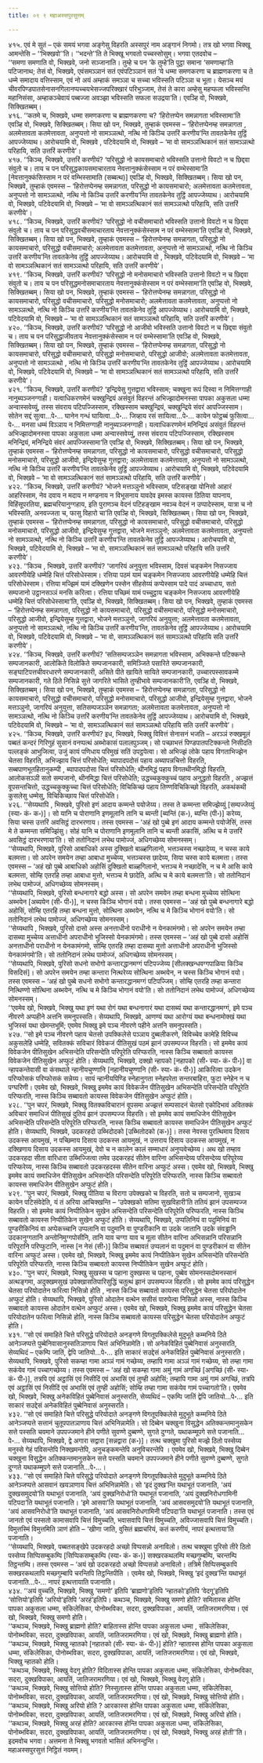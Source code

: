 ```yaml
---
title: ०९ ९ महाअस्सपुरसुत्तम्

---
```


४१५. एवं मे सुतं – एकं समयं भगवा अङ्गेसु विहरति अस्सपुरं नाम अङ्गानं निगमो। तत्र खो भगवा भिक्खू आमन्तेसि – ‘‘भिक्खवो’’ति। ‘‘भदन्ते’’ति ते भिक्खू भगवतो पच्चस्सोसुम्। भगवा एतदवोच –  
‘‘समणा समणाति वो, भिक्खवे, जनो सञ्जानाति। तुम्हे च पन ‘के तुम्हे’ति पुट्ठा समाना ‘समणाम्हा’ति पटिजानाथ; तेसं वो, भिक्खवे, एवंसमञ्ञानं सतं एवंपटिञ्ञानं सतं ‘ये धम्मा समणकरणा च ब्राह्मणकरणा च ते धम्मे समादाय वत्तिस्साम, एवं नो अयं अम्हाकं समञ्ञा च सच्चा भविस्सति पटिञ्ञा च भूता। येसञ्च मयं चीवरपिण्डपातसेनासनगिलानप्पच्चयभेसज्जपरिक्खारं परिभुञ्जाम, तेसं ते कारा अम्हेसु महप्फला भविस्सन्ति महानिसंसा, अम्हाकञ्चेवायं पब्बज्जा अवञ्झा भविस्सति सफला सउद्रया’ति। एवञ्हि वो, भिक्खवे, सिक्खितब्बम्।  
४१६. ‘‘कतमे च, भिक्खवे, धम्मा समणकरणा च ब्राह्मणकरणा च? ‘हिरोत्तप्पेन समन्नागता भविस्सामा’ति एवञ्हि वो, भिक्खवे, सिक्खितब्बम्। सिया खो पन, भिक्खवे, तुम्हाकं एवमस्स – ‘हिरोत्तप्पेनम्ह समन्नागता , अलमेत्तावता कतमेत्तावता, अनुप्पत्तो नो सामञ्ञत्थो, नत्थि नो किञ्चि उत्तरिं करणीय’न्ति तावतकेनेव तुट्ठिं आपज्जेय्याथ। आरोचयामि वो, भिक्खवे , पटिवेदयामि वो, भिक्खवे – ‘मा वो सामञ्ञत्थिकानं सतं सामञ्ञत्थो परिहायि, सति उत्तरिं करणीये’।  
४१७. ‘‘किञ्च, भिक्खवे, उत्तरिं करणीयं? ‘परिसुद्धो नो कायसमाचारो भविस्सति उत्तानो विवटो न च छिद्दवा संवुतो च। ताय च पन परिसुद्धकायसमाचारताय नेवत्तानुक्कंसेस्साम न परं वम्भेस्सामा’ति [नेवत्तानुक्कंसिस्साम न परं वम्भिस्सामाति (सब्बत्थ)] एवञ्हि वो, भिक्खवे, सिक्खितब्बम्। सिया खो पन, भिक्खवे, तुम्हाकं एवमस्स – ‘हिरोत्तप्पेनम्ह समन्नागता, परिसुद्धो नो कायसमाचारो; अलमेत्तावता कतमेत्तावता, अनुप्पत्तो नो सामञ्ञत्थो, नत्थि नो किञ्चि उत्तरिं करणीय’न्ति तावतकेनेव तुट्ठिं आपज्जेय्याथ। आरोचयामि वो, भिक्खवे, पटिवेदयामि वो, भिक्खवे – ‘मा वो सामञ्ञत्थिकानं सतं सामञ्ञत्थो परिहायि, सति उत्तरिं करणीये’।  
४१८. ‘‘किञ्च, भिक्खवे, उत्तरिं करणीयं? ‘परिसुद्धो नो वचीसमाचारो भविस्सति उत्तानो विवटो न च छिद्दवा संवुतो च। ताय च पन परिसुद्धवचीसमाचारताय नेवत्तानुक्कंसेस्साम न परं वम्भेस्सामा’ति एवञ्हि वो, भिक्खवे, सिक्खितब्बम्। सिया खो पन, भिक्खवे, तुम्हाकं एवमस्स – ‘हिरोत्तप्पेनम्ह समन्नागता, परिसुद्धो नो कायसमाचारो, परिसुद्धो वचीसमाचारो; अलमेत्तावता कतमेत्तावता, अनुप्पत्तो नो सामञ्ञत्थो, नत्थि नो किञ्चि उत्तरिं करणीय’न्ति तावतकेनेव तुट्ठिं आपज्जेय्याथ। आरोचयामि वो , भिक्खवे, पटिवेदयामि वो, भिक्खवे – ‘मा वो सामञ्ञत्थिकानं सतं सामञ्ञत्थो परिहायि, सति उत्तरिं करणीये’।  
४१९. ‘‘किञ्च, भिक्खवे, उत्तरिं करणीयं? ‘परिसुद्धो नो मनोसमाचारो भविस्सति उत्तानो विवटो न च छिद्दवा संवुतो च। ताय च पन परिसुद्धमनोसमाचारताय नेवत्तानुक्कंसेस्साम न परं वम्भेस्सामा’ति एवञ्हि वो, भिक्खवे, सिक्खितब्बम्। सिया खो पन, भिक्खवे, तुम्हाकं एवमस्स – ‘हिरोत्तप्पेनम्ह समन्नागता, परिसुद्धो नो कायसमाचारो, परिसुद्धो वचीसमाचारो, परिसुद्धो मनोसमाचारो; अलमेत्तावता कतमेत्तावता, अनुप्पत्तो नो सामञ्ञत्थो, नत्थि नो किञ्चि उत्तरिं करणीय’न्ति तावतकेनेव तुट्ठिं आपज्जेय्याथ। आरोचयामि वो, भिक्खवे, पटिवेदयामि वो, भिक्खवे – ‘मा वो सामञ्ञत्थिकानं सतं सामञ्ञत्थो परिहायि, सति उत्तरिं करणीये’।  
४२०. ‘‘किञ्च, भिक्खवे, उत्तरिं करणीयं? ‘परिसुद्धो नो आजीवो भविस्सति उत्तानो विवटो न च छिद्दवा संवुतो च। ताय च पन परिसुद्धाजीवताय नेवत्तानुक्कंसेस्साम न परं वम्भेस्सामा’ति एवञ्हि वो, भिक्खवे, सिक्खितब्बम्। सिया खो पन, भिक्खवे, तुम्हाकं एवमस्स – ‘हिरोत्तप्पेनम्ह समन्नागता, परिसुद्धो नो कायसमाचारो, परिसुद्धो वचीसमाचारो, परिसुद्धो मनोसमाचारो, परिसुद्धो आजीवो; अलमेत्तावता कतमेत्तावता, अनुप्पत्तो नो सामञ्ञत्थो , नत्थि नो किञ्चि उत्तरिं करणीय’न्ति तावतकेनेव तुट्ठिं आपज्जेय्याथ। आरोचयामि वो, भिक्खवे, पटिवेदयामि वो, भिक्खवे – ‘मा वो सामञ्ञत्थिकानं सतं सामञ्ञत्थो परिहायि, सति उत्तरिं करणीये’।  
४२१. ‘‘किञ्च, भिक्खवे, उत्तरिं करणीयं? ‘इन्द्रियेसु गुत्तद्वारा भविस्साम; चक्खुना रूपं दिस्वा न निमित्तग्गाही नानुब्यञ्जनग्गाही। यत्वाधिकरणमेनं चक्खुन्द्रियं असंवुतं विहरन्तं अभिज्झादोमनस्सा पापका अकुसला धम्मा अन्वास्सवेय्युं, तस्स संवराय पटिपज्जिस्साम, रक्खिस्साम चक्खुन्द्रियं, चक्खुन्द्रिये संवरं आपज्जिस्साम। सोतेन सद्दं सुत्वा…पे॰… घानेन गन्धं घायित्वा…पे॰… जिव्हाय रसं सायित्वा…पे॰… कायेन फोट्ठब्बं फुसित्वा…पे॰… मनसा धम्मं विञ्ञाय न निमित्तग्गाही नानुब्यञ्जनग्गाही। यत्वाधिकरणमेनं मनिन्द्रियं असंवुतं विहरन्तं अभिज्झादोमनस्सा पापका अकुसला धम्मा अन्वास्सवेय्युं, तस्स संवराय पटिपज्जिस्साम, रक्खिस्साम मनिन्द्रियं, मनिन्द्रिये संवरं आपज्जिस्सामा’ति एवञ्हि वो, भिक्खवे, सिक्खितब्बम्। सिया खो पन, भिक्खवे, तुम्हाकं एवमस्स – ‘हिरोत्तप्पेनम्ह समन्नागता, परिसुद्धो नो कायसमाचारो, परिसुद्धो वचीसमाचारो, परिसुद्धो मनोसमाचारो, परिसुद्धो आजीवो, इन्द्रियेसुम्ह गुत्तद्वारा; अलमेत्तावता कतमेत्तावता, अनुप्पत्तो नो सामञ्ञत्थो, नत्थि नो किञ्चि उत्तरिं करणीय’न्ति तावतकेनेव तुट्ठिं आपज्जेय्याथ। आरोचयामि वो, भिक्खवे, पटिवेदयामि वो, भिक्खवे – ‘मा वो सामञ्ञत्थिकानं सतं सामञ्ञत्थो परिहायि, सति उत्तरिं करणीये’।  
४२२. ‘‘किञ्च, भिक्खवे, उत्तरिं करणीयं? ‘भोजने मत्तञ्ञुनो भविस्साम, पटिसङ्खा योनिसो आहारं आहरिस्साम, नेव दवाय न मदाय न मण्डनाय न विभूसनाय यावदेव इमस्स कायस्स ठितिया यापनाय, विहिंसूपरतिया, ब्रह्मचरियानुग्गहाय, इति पुराणञ्च वेदनं पटिहङ्खाम नवञ्च वेदनं न उप्पादेस्साम, यात्रा च नो भविस्सति, अनवज्जता च, फासु विहारो चा’ति एवञ्हि वो, भिक्खवे, सिक्खितब्बम्। सिया खो पन, भिक्खवे, तुम्हाकं एवमस्स – ‘हिरोत्तप्पेनम्ह समन्नागता, परिसुद्धो नो कायसमाचारो, परिसुद्धो वचीसमाचारो, परिसुद्धो मनोसमाचारो, परिसुद्धो आजीवो, इन्द्रियेसुम्ह गुत्तद्वारा, भोजने मत्तञ्ञुनो; अलमेत्तावता कतमेत्तावता, अनुप्पत्तो नो सामञ्ञत्थो, नत्थि नो किञ्चि उत्तरिं करणीय’न्ति तावतकेनेव तुट्ठिं आपज्जेय्याथ। आरोचयामि वो, भिक्खवे, पटिवेदयामि वो, भिक्खवे – ‘मा वो, सामञ्ञत्थिकानं सतं सामञ्ञत्थो परिहायि सति उत्तरिं करणीये’।  
४२३. ‘‘किञ्च , भिक्खवे, उत्तरिं करणीयं? ‘जागरियं अनुयुत्ता भविस्साम, दिवसं चङ्कमेन निसज्जाय आवरणीयेहि धम्मेहि चित्तं परिसोधेस्साम। रत्तिया पठमं यामं चङ्कमेन निसज्जाय आवरणीयेहि धम्मेहि चित्तं परिसोधेस्साम। रत्तिया मज्झिमं यामं दक्खिणेन पस्सेन सीहसेय्यं कप्पेस्साम पादे पादं अच्चाधाय, सतो सम्पजानो उट्ठानसञ्ञं मनसि करित्वा। रत्तिया पच्छिमं यामं पच्चुट्ठाय चङ्कमेन निसज्जाय आवरणीयेहि धम्मेहि चित्तं परिसोधेस्सामा’ति, एवञ्हि वो, भिक्खवे, सिक्खितब्बम्। सिया खो पन, भिक्खवे, तुम्हाकं एवमस्स – ‘हिरोत्तप्पेनम्ह समन्नागता, परिसुद्धो नो कायसमाचारो, परिसुद्धो वचीसमाचारो, परिसुद्धो मनोसमाचारो, परिसुद्धो आजीवो, इन्द्रियेसुम्ह गुत्तद्वारा, भोजने मत्तञ्ञुनो, जागरियं अनुयुत्ता; अलमेत्तावता कतमेत्तावता, अनुप्पत्तो नो सामञ्ञत्थो, नत्थि नो किञ्चि उत्तरिं करणीय’न्ति, तावतकेनेव तुट्ठिं आपज्जेय्याथ। आरोचयामि वो, भिक्खवे, पटिवेदयामि वो, भिक्खवे – ‘मा वो, सामञ्ञत्थिकानं सतं सामञ्ञत्थो परिहायि सति उत्तरिं करणीये’।  
४२४. ‘‘किञ्च, भिक्खवे, उत्तरिं करणीयं? ‘सतिसम्पजञ्ञेन समन्नागता भविस्साम, अभिक्कन्ते पटिक्कन्ते सम्पजानकारी, आलोकिते विलोकिते सम्पजानकारी, समिञ्जिते पसारिते सम्पजानकारी, सङ्घाटिपत्तचीवरधारणे सम्पजानकारी, असिते पीते खायिते सायिते सम्पजानकारी, उच्चारपस्सावकम्मे सम्पजानकारी, गते ठिते निसिन्ने सुत्ते जागरिते भासिते तुण्हीभावे सम्पजानकारी’ति, एवञ्हि वो, भिक्खवे, सिक्खितब्बम्। सिया खो पन, भिक्खवे, तुम्हाकं एवमस्स – ‘हिरोत्तप्पेनम्ह समन्नागता, परिसुद्धो नो कायसमाचारो, परिसुद्धो वचीसमाचारो, परिसुद्धो मनोसमाचारो, परिसुद्धो आजीवो, इन्द्रियेसुम्ह गुत्तद्वारा, भोजने मत्तञ्ञुनो, जागरियं अनुयुत्ता, सतिसम्पजञ्ञेन समन्नागता; अलमेत्तावता कतमेत्तावता, अनुप्पत्तो नो सामञ्ञत्थो, नत्थि नो किञ्चि उत्तरिं करणीय’न्ति तावतकेनेव तुट्ठिं आपज्जेय्याथ। आरोचयामि वो, भिक्खवे, पटिवेदयामि वो, भिक्खवे – ‘मा वो, सामञ्ञत्थिकानं सतं सामञ्ञत्थो परिहायि सति उत्तरिं करणीये’।  
४२५. ‘‘किञ्च, भिक्खवे, उत्तरिं करणीयं? इध, भिक्खवे, भिक्खु विवित्तं सेनासनं भजति – अरञ्ञं रुक्खमूलं पब्बतं कन्दरं गिरिगुहं सुसानं वनप्पत्थं अब्भोकासं पलालपुञ्जम्। सो पच्छाभत्तं पिण्डपातपटिक्कन्तो निसीदति पल्लङ्कं आभुजित्वा, उजुं कायं पणिधाय परिमुखं सतिं उपट्ठपेत्वा। सो अभिज्झं लोके पहाय विगताभिज्झेन चेतसा विहरति, अभिज्झाय चित्तं परिसोधेति; ब्यापादपदोसं पहाय अब्यापन्नचित्तो विहरति, सब्बपाणभूतहितानुकम्पी , ब्यापादपदोसा चित्तं परिसोधेति; थीनमिद्धं पहाय विगतथीनमिद्धो विहरति, आलोकसञ्ञी सतो सम्पजानो, थीनमिद्धा चित्तं परिसोधेति; उद्धच्चकुक्कुच्चं पहाय अनुद्धतो विहरति , अज्झत्तं वूपसन्तचित्तो, उद्धच्चकुक्कुच्चा चित्तं परिसोधेति; विचिकिच्छं पहाय तिण्णविचिकिच्छो विहरति, अकथंकथी कुसलेसु धम्मेसु, विचिकिच्छाय चित्तं परिसोधेति।  
४२६. ‘‘सेय्यथापि , भिक्खवे, पुरिसो इणं आदाय कम्मन्ते पयोजेय्य। तस्स ते कम्मन्ता समिज्झेय्युं [सम्पज्जेय्युं (स्या॰ कं॰ क॰)]। सो यानि च पोराणानि इणमूलानि तानि च ब्यन्ती [ब्यन्तिं (क॰), ब्यन्ति (पी॰)] करेय्य, सिया चस्स उत्तरिं अवसिट्ठं दारभरणाय। तस्स एवमस्स – ‘अहं खो पुब्बे इणं आदाय कम्मन्ते पयोजेसिं, तस्स मे ते कम्मन्ता समिज्झिंसु। सोहं यानि च पोराणानि इणमूलानि तानि च ब्यन्ती अकासिं, अत्थि च मे उत्तरिं अवसिट्ठं दारभरणाया’ति। सो ततोनिदानं लभेथ पामोज्जं, अधिगच्छेय्य सोमनस्सम्।  
‘‘सेय्यथापि, भिक्खवे, पुरिसो आबाधिको अस्स दुक्खितो बाळ्हगिलानो, भत्तञ्चस्स नच्छादेय्य, न चस्स काये बलमत्ता। सो अपरेन समयेन तम्हा आबाधा मुच्चेय्य, भत्तञ्चस्स छादेय्य, सिया चस्स काये बलमत्ता। तस्स एवमस्स – ‘अहं खो पुब्बे आबाधिको अहोसिं दुक्खितो बाळ्हगिलानो, भत्तञ्च मे नच्छादेसि, न च मे आसि काये बलमत्ता, सोम्हि एतरहि तम्हा आबाधा मुत्तो, भत्तञ्च मे छादेति, अत्थि च मे काये बलमत्ता’ति। सो ततोनिदानं लभेथ पामोज्जं, अधिगच्छेय्य सोमनस्सम्।  
‘‘सेय्यथापि, भिक्खवे, पुरिसो बन्धनागारे बद्धो अस्स। सो अपरेन समयेन तम्हा बन्धना मुच्चेय्य सोत्थिना अब्भयेन [अब्ययेन (सी॰ पी॰)], न चस्स किञ्चि भोगानं वयो। तस्स एवमस्स – ‘अहं खो पुब्बे बन्धनागारे बद्धो अहोसिं, सोम्हि एतरहि तम्हा बन्धना मुत्तो, सोत्थिना अब्भयेन, नत्थि च मे किञ्चि भोगानं वयो’ति। सो ततोनिदानं लभेथ पामोज्जं, अधिगच्छेय्य सोमनस्सम्।  
‘‘सेय्यथापि , भिक्खवे, पुरिसो दासो अस्स अनत्ताधीनो पराधीनो न येनकामंगमो। सो अपरेन समयेन तम्हा दासब्या मुच्चेय्य अत्ताधीनो अपराधीनो भुजिस्सो येनकामंगमो। तस्स एवमस्स – ‘अहं खो पुब्बे दासो अहोसिं अनत्ताधीनो पराधीनो न येनकामंगमो, सोम्हि एतरहि तम्हा दासब्या मुत्तो अत्ताधीनो अपराधीनो भुजिस्सो येनकामंगमो’ति। सो ततोनिदानं लभेथ पामोज्जं, अधिगच्छेय्य सोमनस्सम्।  
‘‘सेय्यथापि, भिक्खवे, पुरिसो सधनो सभोगो कन्तारद्धानमग्गं पटिपज्जेय्य [सीलक्खन्धवग्गपाळिया किञ्चि विसदिसं]। सो अपरेन समयेन तम्हा कन्तारा नित्थरेय्य सोत्थिना अब्भयेन, न चस्स किञ्चि भोगानं वयो। तस्स एवमस्स – ‘अहं खो पुब्बे सधनो सभोगो कन्तारद्धानमग्गं पटिपज्जिम्। सोम्हि एतरहि तम्हा कन्तारा नित्थिण्णो सोत्थिना अब्भयेन, नत्थि च मे किञ्चि भोगानं वयो’ति। सो ततोनिदानं लभेथ पामोज्जं, अधिगच्छेय्य सोमनस्सम्।  
‘‘एवमेव खो, भिक्खवे, भिक्खु यथा इणं यथा रोगं यथा बन्धनागारं यथा दासब्यं यथा कन्तारद्धानमग्गं, इमे पञ्च नीवरणे अप्पहीने अत्तनि समनुपस्सति। सेय्यथापि, भिक्खवे, आणण्यं यथा आरोग्यं यथा बन्धनामोक्खं यथा भुजिस्सं यथा खेमन्तभूमिं; एवमेव भिक्खु इमे पञ्च नीवरणे पहीने अत्तनि समनुपस्सति।  
४२७. ‘‘सो इमे पञ्च नीवरणे पहाय चेतसो उपक्किलेसे पञ्ञाय दुब्बलीकरणे, विविच्चेव कामेहि विविच्च अकुसलेहि धम्मेहि, सवितक्कं सविचारं विवेकजं पीतिसुखं पठमं झानं उपसम्पज्ज विहरति। सो इममेव कायं विवेकजेन पीतिसुखेन अभिसन्देति परिसन्देति परिपूरेति परिप्फरति, नास्स किञ्चि सब्बावतो कायस्स विवेकजेन पीतिसुखेन अप्फुटं होति। सेय्यथापि, भिक्खवे, दक्खो न्हापको [नहापको (सी॰ स्या॰ कं॰ पी॰)] वा न्हापकन्तेवासी वा कंसथाले न्हानीयचुण्णानि [नहानीयचुण्णानि (सी॰ स्या॰ कं॰ पी॰)] आकिरित्वा उदकेन परिप्फोसकं परिप्फोसकं सन्नेय्य। सायं न्हानीयपिण्डि स्नेहानुगता स्नेहपरेता सन्तरबाहिरा, फुटा स्नेहेन न च पग्घरिणी। एवमेव खो, भिक्खवे, भिक्खु इममेव कायं विवेकजेन पीतिसुखेन अभिसन्देति परिसन्देति परिपूरेति परिप्फरति, नास्स किञ्चि सब्बावतो कायस्स विवेकजेन पीतिसुखेन अप्फुटं होति।  
४२८. ‘‘पुन चपरं, भिक्खवे, भिक्खु वितक्कविचारानं वूपसमा अज्झत्तं सम्पसादनं चेतसो एकोदिभावं अवितक्कं अविचारं समाधिजं पीतिसुखं दुतियं झानं उपसम्पज्ज विहरति। सो इममेव कायं समाधिजेन पीतिसुखेन अभिसन्देति परिसन्देति परिपूरेति परिप्फरति, नास्स किञ्चि सब्बावतो कायस्स समाधिजेन पीतिसुखेन अप्फुटं होति। सेय्यथापि, भिक्खवे, उदकरहदो उब्भिदोदको [उब्भितोदको (क॰)]। तस्स नेवस्स पुरत्थिमाय दिसाय उदकस्स आयमुखं, न पच्छिमाय दिसाय उदकस्स आयमुखं, न उत्तराय दिसाय उदकस्स आयमुखं, न दक्खिणाय दिसाय उदकस्स आयमुखं, देवो च न कालेन कालं सम्माधारं अनुप्पवेच्छेय्य। अथ खो तम्हाव उदकरहदा सीता वारिधारा उब्भिज्जित्वा तमेव उदकरहदं सीतेन वारिना अभिसन्देय्य परिसन्देय्य परिपूरेय्य परिप्फरेय्य, नास्स किञ्चि सब्बावतो उदकरहदस्स सीतेन वारिना अप्फुटं अस्स। एवमेव खो, भिक्खवे, भिक्खु इममेव कायं समाधिजेन पीतिसुखेन अभिसन्देति परिसन्देति परिपूरेति परिप्फरति, नास्स किञ्चि सब्बावतो कायस्स समाधिजेन पीतिसुखेन अप्फुटं होति।  
४२९. ‘‘पुन चपरं, भिक्खवे, भिक्खु पीतिया च विरागा उपेक्खको च विहरति, सतो च सम्पजानो, सुखञ्च कायेन पटिसंवेदेति, यं तं अरिया आचिक्खन्ति – ‘उपेक्खको सतिमा सुखविहारी’ति ततियं झानं उपसम्पज्ज विहरति। सो इममेव कायं निप्पीतिकेन सुखेन अभिसन्देति परिसन्देति परिपूरेति परिप्फरति, नास्स किञ्चि सब्बावतो कायस्स निप्पीतिकेन सुखेन अप्फुटं होति। सेय्यथापि, भिक्खवे, उप्पलिनियं वा पदुमिनियं वा पुण्डरीकिनियं वा अप्पेकच्चानि उप्पलानि वा पदुमानि वा पुण्डरीकानि वा उदके जातानि उदके संवड्ढानि उदकानुग्गतानि अन्तोनिमुग्गपोसीनि, तानि याव चग्गा याव च मूला सीतेन वारिना अभिसन्नानि परिसन्नानि परिपूरानि परिप्फुटानि, नास्स [न नेसं (सी॰)] किञ्चि सब्बावतं उप्पलानं वा पदुमानं वा पुण्डरीकानं वा सीतेन वारिना अप्फुटं अस्स। एवमेव खो, भिक्खवे, भिक्खु इममेव कायं निप्पीतिकेन सुखेन अभिसन्देति परिसन्देति परिपूरेति परिप्फरति, नास्स किञ्चि सब्बावतो कायस्स निप्पीतिकेन सुखेन अप्फुटं होति।  
४३०. ‘‘पुन चपरं, भिक्खवे, भिक्खु सुखस्स च पहाना दुक्खस्स च पहाना, पुब्बेव सोमनस्सदोमनस्सानं अत्थङ्गमा, अदुक्खमसुखं उपेक्खासतिपारिसुद्धिं चतुत्थं झानं उपसम्पज्ज विहरति। सो इममेव कायं परिसुद्धेन चेतसा परियोदातेन फरित्वा निसिन्नो होति , नास्स किञ्चि सब्बावतो कायस्स परिसुद्धेन चेतसा परियोदातेन अप्फुटं होति। सेय्यथापि, भिक्खवे, पुरिसो ओदातेन वत्थेन ससीसं पारुपेत्वा निसिन्नो अस्स, नास्स किञ्चि सब्बावतो कायस्स ओदातेन वत्थेन अप्फुटं अस्स। एवमेव खो, भिक्खवे, भिक्खु इममेव कायं परिसुद्धेन चेतसा परियोदातेन फरित्वा निसिन्नो होति, नास्स किञ्चि सब्बावतो कायस्स परिसुद्धेन चेतसा परियोदातेन अप्फुटं होति।  
४३१. ‘‘सो एवं समाहिते चित्ते परिसुद्धे परियोदाते अनङ्गणे विगतूपक्किलेसे मुदुभूते कम्मनिये ठिते आनेञ्जप्पत्ते पुब्बेनिवासानुस्सतिञाणाय चित्तं अभिनिन्नामेति। सो अनेकविहितं पुब्बेनिवासं अनुस्सरति, सेय्यथिदं – एकम्पि जातिं, द्वेपि जातियो…पे॰… इति साकारं सउद्देसं अनेकविहितं पुब्बेनिवासं अनुस्सरति। सेय्यथापि, भिक्खवे, पुरिसो सकम्हा गामा अञ्ञं गामं गच्छेय्य, तम्हापि गामा अञ्ञं गामं गच्छेय्य, सो तम्हा गामा सकंयेव गामं पच्चागच्छेय्य। तस्स एवमस्स – ‘अहं खो सकम्हा गामा अमुं गामं अगच्छिं [अगच्छिं (सी॰ स्या॰ कं॰ पी॰)], तत्रपि एवं अट्ठासिं एवं निसीदिं एवं अभासिं एवं तुण्ही अहोसिं; तम्हापि गामा अमुं गामं अगच्छिं, तत्रपि एवं अट्ठासिं एवं निसीदिं एवं अभासिं एवं तुण्ही अहोसिं; सोम्हि तम्हा गामा सकंयेव गामं पच्चागतो’ति। एवमेव खो, भिक्खवे, भिक्खु अनेकविहितं पुब्बेनिवासं अनुस्सरति, सेय्यथिदं – एकम्पि जातिं द्वेपि जातियो…पे॰… इति साकारं सउद्देसं अनेकविहितं पुब्बेनिवासं अनुस्सरति।  
४३२. ‘‘सो एवं समाहिते चित्ते परिसुद्धे परियोदाते अनङ्गणे विगतूपक्किलेसे मुदुभूते कम्मनिये ठिते आनेञ्जप्पत्ते सत्तानं चुतूपपातञाणाय चित्तं अभिनिन्नामेति। सो दिब्बेन चक्खुना विसुद्धेन अतिक्कन्तमानुसकेन सत्ते पस्सति चवमाने उपपज्जमाने हीने पणीते सुवण्णे दुब्बण्णे, सुगते दुग्गते, यथाकम्मूपगे सत्ते पजानाति…पे॰… सेय्यथापि, भिक्खवे, द्वे अगारा सद्वारा [सन्नद्वारा (क॰)]। तत्थ चक्खुमा पुरिसो मज्झे ठितो पस्सेय्य मनुस्से गेहं पविसन्तेपि निक्खमन्तेपि, अनुचङ्कमन्तेपि अनुविचरन्तेपि । एवमेव खो, भिक्खवे, भिक्खु दिब्बेन चक्खुना विसुद्धेन अतिक्कन्तमानुसकेन सत्ते पस्सति चवमाने उपपज्जमाने हीने पणीते सुवण्णे दुब्बण्णे, सुगते दुग्गते यथाकम्मूपगे सत्ते पजानाति…पे॰…।  
४३३. ‘‘सो एवं समाहिते चित्ते परिसुद्धे परियोदाते अनङ्गणे विगतूपक्किलेसे मुदुभूते कम्मनिये ठिते आनेञ्जप्पत्ते आसवानं खयञाणाय चित्तं अभिनिन्नामेति। सो ‘इदं दुक्ख’न्ति यथाभूतं पजानाति, ‘अयं दुक्खसमुदयो’ति यथाभूतं पजानाति, ‘अयं दुक्खनिरोधो’ति यथाभूतं पजानाति, ‘अयं दुक्खनिरोधगामिनी पटिपदा’ति यथाभूतं पजानाति। ‘इमे आसवा’ति यथाभूतं पजानाति, ‘अयं आसवसमुदयो’ति यथाभूतं पजानाति, ‘अयं आसवनिरोधो’ति यथाभूतं पजानाति, ‘अयं आसवनिरोधगामिनी पटिपदा’ति यथाभूतं पजानाति। तस्स एवं जानतो एवं पस्सतो कामासवापि चित्तं विमुच्चति, भवासवापि चित्तं विमुच्चति, अविज्जासवापि चित्तं विमुच्चति। विमुत्तस्मिं विमुत्तमिति ञाणं होति – ‘खीणा जाति, वुसितं ब्रह्मचरियं, कतं करणीयं, नापरं इत्थत्ताया’ति पजानाति।  
‘‘सेय्यथापि, भिक्खवे, पब्बतसङ्खेपे उदकरहदो अच्छो विप्पसन्नो अनाविलो। तत्थ चक्खुमा पुरिसो तीरे ठितो पस्सेय्य सिप्पिसम्बुकम्पि [सिप्पिकसम्बुकम्पि (स्या॰ कं॰ क॰)] सक्खरकथलम्पि मच्छगुम्बम्पि, चरन्तम्पि तिट्ठन्तम्पि। तस्स एवमस्स – ‘अयं खो उदकरहदो अच्छो विप्पसन्नो अनाविलो। तत्रिमे सिप्पिसम्बुकापि सक्खरकथलापि मच्छगुम्बापि चरन्तिपि तिट्ठन्तिपीति । एवमेव खो, भिक्खवे, भिक्खु ‘इदं दुक्ख’न्ति यथाभूतं पजानाति…पे॰… नापरं इत्थत्तायाति पजानाति।  
४३४. ‘‘अयं वुच्चति, भिक्खवे, भिक्खु ‘समणो’ इतिपि ‘ब्राह्मणो’इतिपि ‘न्हातको’इतिपि ‘वेदगू’इतिपि ‘सोत्तियो’इतिपि ‘अरियो’इतिपि ‘अरहं’इतिपि। कथञ्च, भिक्खवे, भिक्खु समणो होति? समितास्स होन्ति पापका अकुसला धम्मा, संकिलेसिका, पोनोब्भविका, सदरा, दुक्खविपाका , आयतिं, जातिजरामरणिया। एवं खो, भिक्खवे, भिक्खु समणो होति।  
‘‘कथञ्च, भिक्खवे, भिक्खु ब्राह्मणो होति? बाहितास्स होन्ति पापका अकुसला धम्मा , संकिलेसिका, पोनोब्भविका, सदरा, दुक्खविपाका, आयतिं, जातिजरामरणिया। एवं खो, भिक्खवे, भिक्खु ब्राह्मणो होति।  
‘‘कथञ्च, भिक्खवे, भिक्खु न्हातको [नहातको (सी॰ स्या॰ कं॰ पी॰)] होति? न्हातास्स होन्ति पापका अकुसला धम्मा, संकिलेसिका, पोनोब्भविका, सदरा, दुक्खविपाका, आयतिं, जातिजरामरणिया। एवं खो, भिक्खवे, भिक्खु न्हातको होति।  
‘‘कथञ्च, भिक्खवे, भिक्खु वेदगू होति? विदितास्स होन्ति पापका अकुसला धम्मा, संकिलेसिका, पोनोब्भविका, सदरा, दुक्खविपाका, आयतिं, जातिजरामरणिया। एवं खो, भिक्खवे, भिक्खु वेदगू होति।  
‘‘कथञ्च, भिक्खवे, भिक्खु सोत्तियो होति? निस्सुतास्स होन्ति पापका अकुसला धम्मा, संकिलेसिका, पोनोब्भविका, सदरा, दुक्खविपाका, आयतिं, जातिजरामरणिया। एवं खो, भिक्खवे, भिक्खु सोत्तियो होति।  
‘‘कथञ्च, भिक्खवे, भिक्खु अरियो होति ? आरकास्स होन्ति पापका अकुसला धम्मा, संकिलेसिका, पोनोब्भविका, सदरा, दुक्खविपाका, आयतिं, जातिजरामरणिया। एवं खो, भिक्खवे, भिक्खु अरियो होति।  
‘‘कथञ्च, भिक्खवे, भिक्खु अरहं होति? आरकास्स होन्ति पापका अकुसला धम्मा, संकिलेसिका, पोनोब्भविका, सदरा, दुक्खविपाका, आयतिं, जातिजरामरणिया। एवं खो, भिक्खवे, भिक्खु अरहं होती’’ति।  
इदमवोच भगवा। अत्तमना ते भिक्खू भगवतो भासितं अभिनन्दुन्ति।  
महाअस्सपुरसुत्तं निट्ठितं नवमम्।  

